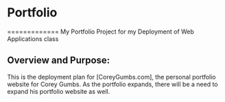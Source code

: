 # Portfolio
=============
My Portfolio Project for my Deployment of Web Applications class

Overview and Purpose:
---------------------

This is the deployment plan for [CoreyGumbs.com], the personal portfolio website for Corey Gumbs.  As the portfolio expands, there will be a need to expand his portfolio website as well. 
